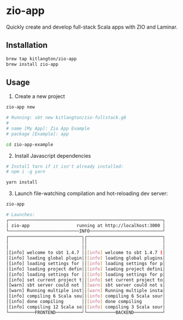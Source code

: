 # zio-app

Quickly create and develop full-stack Scala apps with ZIO and Laminar.

## Installation

```sh
brew tap kitlangton/zio-app
brew install zio-app
```

## Usage

1. Create a new project

```sh
zio-app new

# Running: sbt new kitlangton/zio-fullstack.g8
#
# name [My App]: Zio App Example
# package [Example]: app

cd zio-app-example
```

2. Install Javascript dependencies

```sh
# Install Yarn if it isn't already installed: 
# npm i -g yarn

yarn install
```

3. Launch file-watching compilation and hot-reloading dev server:

```sh
zio-app

# Launches:
┌───────────────────────────────────────────────────────────┐
│ zio-app                  running at http://localhost:3000 │
└───────────────────────────INFO────────────────────────────┘
┌────────────────────────────┐┌─────────────────────────────┐
│                            ││                             │
│                            ││                             │
│[info] welcome to sbt 1.4.7 ││[info] welcome to sbt 1.4.7 (│
│[info] loading global plugin││[info] loading global plugins│
│[info] loading settings for ││[info] loading settings for p│
│[info] loading project defin││[info] loading project defini│
│[info] loading settings for ││[info] loading settings for p│
│[info] set current project t││[info] set current project to│
│[warn] sbt server could not ││[warn] sbt server could not s│
│[warn] Running multiple inst││[warn] Running multiple insta│
│[info] compiling 6 Scala sou││[info] compiling 6 Scala sour│
│[info] done compiling       ││[info] done compiling        │
│[info] compiling 12 Scala so││[info] compiling 3 Scala sour│
└──────────FRONTEND──────────┘└───────────BACKEND───────────┘
```
